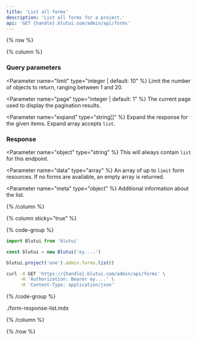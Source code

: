```yaml
---
title: 'List all forms'
description: 'List all forms for a project.'
api: 'GET {handle}.blutui.com/admin/api/forms'
---
```


{% row %}

{% column %}
### Query parameters

<Parameter name="limit" type="integer | default: 10" %}
Limit the number of objects to return, ranging between 1 and 20.
</Parameter>

<Parameter name="page" type="integer | default: 1" %}
The current page used to display the pagination results.
</Parameter>

<Parameter name="expand" type="string[]" %}
Expand the response for the given items. Expand array accepts `list`.
</Parameter>

### Response

<Parameter name="object" type="string" %}
This will always contain `list` for this endpoint.
</Parameter>

<Parameter name="data" type="array" %}
An array of up to `limit` form resources. If no forms are available, an empty array is returned.
</Parameter>

<Parameter name="meta" type="object" %}
Additional information about the list.
</Parameter>

{% /column %}

{% column sticky="true" %}

{% code-group %}

```ts {% process=false filename="Node.js" %}
import Blutui from 'blutui'

const blutui = new Blutui('ey....')

blutui.project('one').admin.forms.list()
```

```bash {% process=false filename="cURL" %}
curl -X GET 'https://{handle}.blutui.com/admin/api/forms' \
     -H 'Authorization: Bearer ey....' \
     -H 'Content-Type: application/json'
```

{% /code-group %}

<include>./form-response-list.mdx</include>

{% /column %}

{% /row %}
